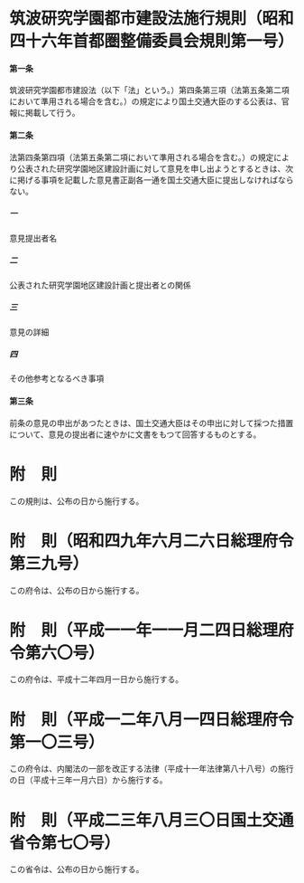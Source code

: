 # 筑波研究学園都市建設法施行規則（昭和四十六年首都圏整備委員会規則第一号）
#### 第一条
筑波研究学園都市建設法（以下「法」という。）第四条第三項（法第五条第二項において準用される場合を含む。）の規定により国土交通大臣のする公表は、官報に掲載して行う。
#### 第二条
法第四条第四項（法第五条第二項において準用される場合を含む。）の規定により公表された研究学園地区建設計画に対して意見を申し出ようとするときは、次に掲げる事項を記載した意見書正副各一通を国土交通大臣に提出しなければならない。
##### 一
意見提出者名
##### 二
公表された研究学園地区建設計画と提出者との関係
##### 三
意見の詳細
##### 四
その他参考となるべき事項
#### 第三条
前条の意見の申出があつたときは、国土交通大臣はその申出に対して採つた措置について、意見の提出者に速やかに文書をもつて回答するものとする。
# 附　則
この規則は、公布の日から施行する。
# 附　則（昭和四九年六月二六日総理府令第三九号）
この府令は、公布の日から施行する。
# 附　則（平成一一年一一月二四日総理府令第六〇号）
この府令は、平成十二年四月一日から施行する。
# 附　則（平成一二年八月一四日総理府令第一〇三号）
この府令は、内閣法の一部を改正する法律（平成十一年法律第八十八号）の施行の日（平成十三年一月六日）から施行する。
# 附　則（平成二三年八月三〇日国土交通省令第七〇号）
この省令は、公布の日から施行する。
